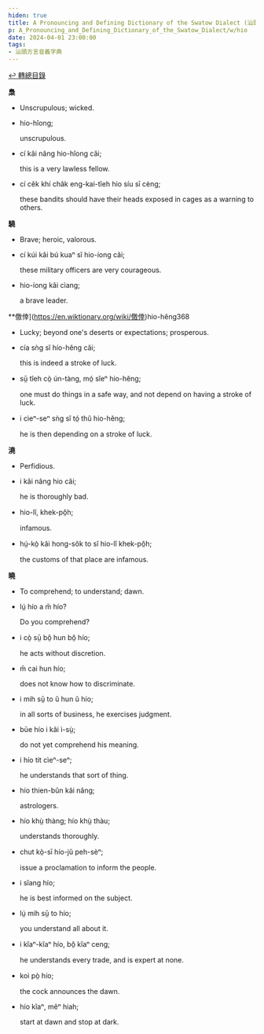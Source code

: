 ```yaml
---
hiden: true
title: A Pronouncing and Defining Dictionary of the Swatow Dialect (汕頭方言音義字典) / hio
p: A_Pronouncing_and_Defining_Dictionary_of_the_Swatow_Dialect/w/hio
date: 2024-04-01 23:00:00
tags: 
- 汕頭方言音義字典
---
```


[↩️ 轉總目錄](/A_Pronouncing_and_Defining_Dictionary_of_the_Swatow_Dialect)


**梟**
- Unscrupulous; wicked.

- hio-hîong;

  unscrupulous.

- cí kâi nâng hio-hîong căi;

  this is a very lawless fellow.

- cí cêk khí châk eng-kai-tîeh hio síu sī cèng;

  these bandits should have their heads exposed in cages as a warning to others.

**驍**
- Brave; heroic, valorous.

- cí kúi kâi bú kuaⁿ sĭ hio-íong căi;

  these military officers are very courageous.

- hio-íong kâi cìang;

  a brave leader.

**儌倖](https://en.wiktionary.org/wiki/儌倖)hio-hĕng368
- Lucky; beyond one's deserts or expectations; prosperous.

- cía sǹg sĭ hío-hĕng căi;

  this is indeed a stroke of luck.

- sṳ̄ tîeh cò̤ ún-tàng, mó̤ sĭeⁿ hio-hĕng;

  one must do things in a safe way, and not depend on having a stroke of luck.

- i cìeⁿ-seⁿ sǹg sĭ tó̤ thû hio-hĕng;

  he is then depending on a stroke of luck. 

**澆**
- Perfidious.

- i kâi nâng hio căi;

  he is thoroughly bad.

- hio-lî, khek-pô̤h;

  infamous.

- hṳ́-kò̤ kâi hong-sôk to sĭ hio-lî khek-pô̤h;

  the customs of that place are infamous.

**曉**
- To comprehend; to understand; dawn.

- lṳ́ hío a m̄ hío?

  Do you comprehend?

- i cò̤ sṳ̄ bô̤ hun bô̤ hío;

  he acts without discretion.

- m̄ cai hun hío;

  does not know how to discriminate.

- i mih sṳ̄ to ŭ hun ŭ hío;

  in all sorts of business, he exercises judgment.

- būe hío i kâi ì-sṳ̀;

  do not yet comprehend his meaning.

- i hío tit cìeⁿ-seⁿ;

  he understands that sort of thing.

- hío thien-bûn kâi nâng;

  astrologers.

- hío khṳ̀ thàng; hío khṳ̀ thàu;

  understands thoroughly.

- chut kò̤-sī hío-jŭ peh-sèⁿ;

  issue a proclamation to inform the people.

- i sĭang hío;

  he is best informed on the subject.

- lṳ́ mih sṳ̄ to hío;

  you understand all about it.

- i kĭaⁿ-kĭaⁿ hío, bô̤ kĭaⁿ ceng;

  he understands every trade, and is expert at none.

- koi pò̤ hío;

  the cock announces the dawn.

- hío kîaⁿ, mêⁿ hiah;

  start at dawn and stop at dark.